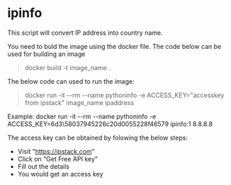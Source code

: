 # ipinfo
This script will convert IP address into country name.

You need to buld the image using the docker file. The code below can be used for building an image

 >docker build -t image_name .

The below code can used to run the image:
 
 >docker run -it --rm --name pythoninfo -e ACCESS_KEY="accesskey from ipstack" image_name ipaddress
 
 Example: docker run -it --rm --name pythoninfo -e ACCESS_KEY=6d3\58037945226c20d0055228f46579  ipinfo:1 8.8.8.8
 
 The access key can be obtained by folowing the below steps:
 
 - Visit "https://ipstack.com"
 - Click on "Get Free API key"
 - Fill out the details
 - You would get an access key
 
 
